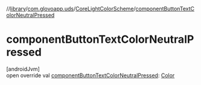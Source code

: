 //[library](../../../index.md)/[com.glovoapp.uds](../index.md)/[CoreLightColorScheme](index.md)/[componentButtonTextColorNeutralPressed](component-button-text-color-neutral-pressed.md)

# componentButtonTextColorNeutralPressed

[androidJvm]\
open override val [componentButtonTextColorNeutralPressed](component-button-text-color-neutral-pressed.md): [Color](https://developer.android.com/reference/kotlin/androidx/compose/ui/graphics/Color.html)
